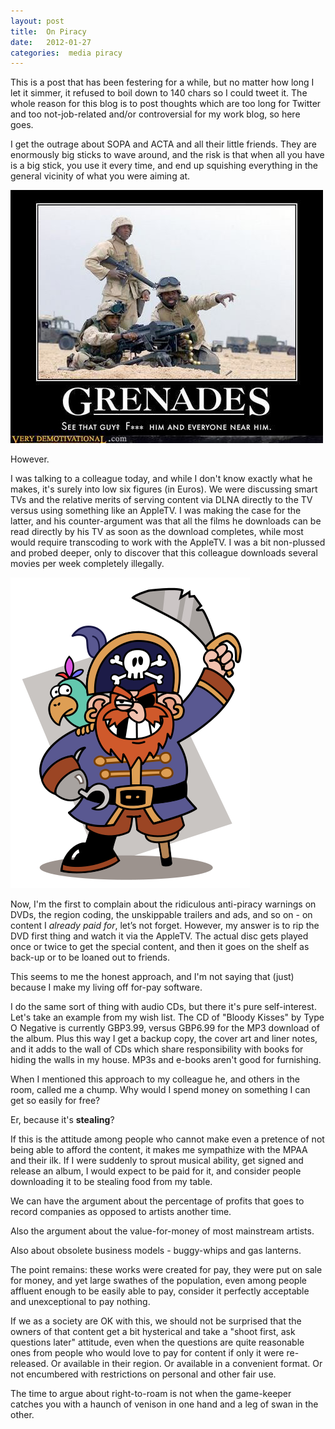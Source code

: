 ```yaml
---
layout: post
title:  On Piracy 
date:   2012-01-27 
categories:  media piracy 
---
```


This is a post that has been festering for a while, but no matter how long I let it simmer, it refused to boil down to 140 chars so I could tweet it. The whole reason for this blog is to post thoughts which are too long for Twitter and too not-job-related and/or controversial for my work blog, so here goes.

I get the outrage about SOPA and ACTA and all their little friends. They are enormously big sticks to wave around, and the risk is that when all you have is a big stick, you use it every time, and end up squishing everything in the general vicinity of what you were aiming at.

![](/images/unknown_filename.261.jpeg)

However.

I was talking to a colleague today, and while I don't know exactly what he makes, it's surely into low six figures (in Euros). We were discussing smart TVs and the relative merits of serving content via DLNA directly to the TV versus using something like an AppleTV. I was making the case for the latter, and his counter-argument was that all the films he downloads can be read directly by his TV as soon as the download completes, while most would require transcoding to work with the AppleTV. I was a bit non-plussed and probed deeper, only to discover that this colleague downloads several movies per week completely illegally.

![](/images/unknown_filename.262.png)

Now, I'm the first to complain about the ridiculous anti-piracy warnings on DVDs, the region coding, the unskippable trailers and ads, and so on - on content I *already paid for*, let’s not forget. However, my answer is to rip the DVD first thing and watch it via the AppleTV. The actual disc gets played once or twice to get the special content, and then it goes on the shelf as back-up or to be loaned out to friends.

This seems to me the honest approach, and I'm not saying that (just) because I make my living off for-pay software.

I do the same sort of thing with audio CDs, but there it's pure self-interest. Let's take an example from my wish list. The CD of "Bloody Kisses" by Type O Negative is currently GBP3.99, versus GBP6.99 for the MP3 download of the album. Plus this way I get a backup copy, the cover art and liner notes, and it adds to the wall of CDs which share responsibility with books for hiding the walls in my house. MP3s and e-books aren't good for furnishing.

When I mentioned this approach to my colleague he, and others in the room, called me a chump. Why would I spend money on something I can get so easily for free?

Er, because it's **stealing**?

If this is the attitude among people who cannot make even a pretence of not being able to afford the content, it makes me sympathize with the MPAA and their ilk. If I were suddenly to sprout musical ability, get signed and release an album, I would expect to be paid for it, and consider people downloading it to be stealing food from my table.

We can have the argument about the percentage of profits that goes to record companies as opposed to artists another time.

Also the argument about the value-for-money of most mainstream artists.

Also about obsolete business models - buggy-whips and gas lanterns.

The point remains: these works were created for pay, they were put on sale for money, and yet large swathes of the population, even among people affluent enough to be easily able to pay, consider it perfectly acceptable and unexceptional to pay nothing.

If we as a society are OK with this, we should not be surprised that the owners of that content get a bit hysterical and take a "shoot first, ask questions later" attitude, even when the questions are quite reasonable ones from people who would love to pay for content if only it were re-released. Or available in their region. Or available in a convenient format. Or not encumbered with restrictions on personal and other fair use.

The time to argue about right-to-roam is not when the game-keeper catches you with a haunch of venison in one hand and a leg of swan in the other.